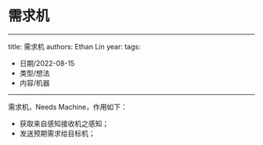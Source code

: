 # 需求机


---
title: 需求机
authors: Ethan Lin
year:
tags:
  - 日期/2022-08-15 
  - 类型/想法 
  - 内容/机器 
---



需求机，Needs Machine，作用如下：
- 获取来自感知接收机之感知；
- 发送预期需求给目标机；